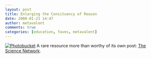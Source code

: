 ```yaml
---
layout: post
title: Enlarging the Consituency of Reason
date: 2008-01-21 14:47
author: metavalent
comments: true
categories: [education, faves, metavalent]
---
```

<a href="http://thesciencenetwork.org/" target="_blank"><img src="http://i141.photobucket.com/albums/r60/metavalent/beyond_belief.jpg" border="0" alt="Photobucket"/></a>
A rare resource more than worthy of its own post: <a href="http://thesciencenetwork.org/">The Science Network</a>.
